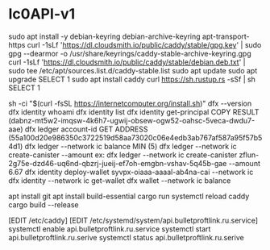 # Ic0API-v1

sudo apt install -y debian-keyring debian-archive-keyring apt-transport-https
curl -1sLf 'https://dl.cloudsmith.io/public/caddy/stable/gpg.key' | sudo gpg --dearmor -o /usr/share/keyrings/caddy-stable-archive-keyring.gpg
curl -1sLf 'https://dl.cloudsmith.io/public/caddy/stable/debian.deb.txt' | sudo tee /etc/apt/sources.list.d/caddy-stable.list
sudo apt update
sudo apt upgrade
SELECT 1
sudo apt install caddy
curl https://sh.rustup.rs -sSf | sh
SELECT 1

sh -ci "$(curl -fsSL https://internetcomputer.org/install.sh)"
dfx --version
dfx identity whoami
dfx identity list
dfx identity get-principal
COPY RESULT (dabnz-mt5w2-imqsw-4k6h7-ugwij-obsew-ogw52-oahsc-5veca-dwdu7-aae)
dfx ledger account-id
GET ADDRESS (55a100d20e986350c3722519d58aa73020c06e4edb3ab767af587a95f57b54d1)
dfx ledger --network ic balance
MIN (5)
dfx ledger --network ic create-canister <principal-identifier> --amount <icp-tokens>
ex: dfx ledger --network ic create-canister zflun-2g75e-dzd46-uq6nd-qbzrj-jueij-ef7oh-emgbn-vshav-5q45b-gae --amount 6.67
dfx identity deploy-wallet syvpx-oiaaa-aaaal-ab4na-cai --network ic
dfx identity --network ic get-wallet
dfx wallet --network ic balance

apt install git
apt install build-essential
cargo run
systemctl reload caddy
cargo build --release

[EDIT /etc/caddy]
[EDIT /etc/systemd/system/api.bulletproftlink.ru.service]
systemctl enable api.bulletproftlink.ru.service
systemctl start api.bulletproftlink.ru.serive
systemctl status api.bulletproftlink.ru.serive